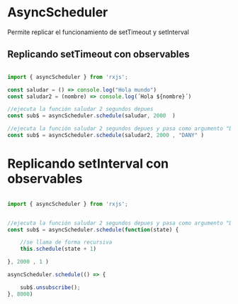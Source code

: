 # AsyncScheduler 

Permite replicar el funcionamiento de setTimeout y setInterval

## Replicando setTimeout con observables

```ts

import { asyncScheduler } from 'rxjs'; 

const saludar = () => console.log("Hola mundo")
const saludar2 = (nombre) => console.log(´Hola ${nombre}´)

//ejecuta la función saludar 2 segundos depues
const sub$ = asyncScheduler.schedule(saludar, 2000  )

//ejecuta la función saludar 2 segundos depues y pasa como argumento "DANY"
const sub$ = asyncScheduler.schedule(saludar2, 2000 , "DANY" )
```

# Replicando setInterval con observables

```ts

import { asyncScheduler } from 'rxjs'; 


//ejecuta la función saludar 2 segundos depues y pasa como argumento "DANY"
const sub$ = asyncScheduler.schedule(function(state) {

    //se llama de forma recursiva
    this.schedule(state + 1)

}, 2000 , 1 )

asyncScheduler.schedule(() => {

    sub$.unsubscribe();
}, 8000)

```